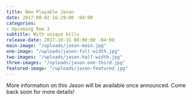 ```yaml
---
title: New Playable Jason
date: 2017-08-02 16:29:00 -04:00
categories:
- Upcoming Row 3
subtitle: With unique kills
release-date: 2017-10-31 00:00:00 -04:00
main-image: "/uploads/jason-main.jpg"
one-image: "/uploads/jason-full-width.jpg"
two-images: "/uploads/jason-half-width.jpg"
three-images: "/uploads/jason-one-third.jpg"
featured-image: "/uploads/jason-featured.jpg"
---
```


More information on this Jason will be available once announced. Come back soon for more details!